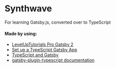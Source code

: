 # Synthwave

For learning Gatsby.js, converted over to TypeScript

#### Made by using:

- [LevelUpTutorials Pro Gatsby 2](https://www.leveluptutorials.com/tutorials/pro-gatsby-2/getting-started-with-gatsbyjs)
- [Set up a TypeScript Gatsby App](https://blog.logrocket.com/set-up-a-typescript-gatsby-app/)
- [TypeScript and Gatsby](https://www.gatsbyjs.com/docs/typescript/)
- [gatsby-plugin-typescript documentation](https://www.gatsbyjs.com/plugins/gatsby-plugin-typescript/)
